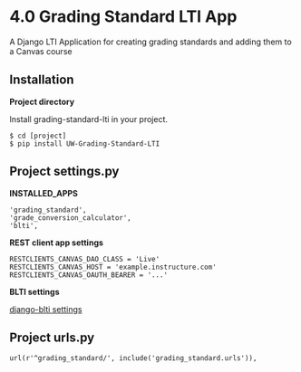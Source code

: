 4.0 Grading Standard LTI App
===========================

A Django LTI Application for creating grading standards and adding them to a Canvas course

Installation
------------

**Project directory**

Install grading-standard-lti in your project.

    $ cd [project]
    $ pip install UW-Grading-Standard-LTI

Project settings.py
------------------

**INSTALLED_APPS**

    'grading_standard',
    'grade_conversion_calculator',
    'blti',

**REST client app settings**

    RESTCLIENTS_CANVAS_DAO_CLASS = 'Live'
    RESTCLIENTS_CANVAS_HOST = 'example.instructure.com'
    RESTCLIENTS_CANVAS_OAUTH_BEARER = '...'

**BLTI settings**

[django-blti settings](https://github.com/uw-it-aca/django-blti#project-settingspy)

Project urls.py
---------------
    url(r'^grading_standard/', include('grading_standard.urls')),
